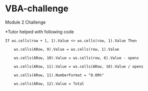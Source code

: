 # VBA-challenge
Module 2 Challenge

*Tutor helped with following code
    
    If ws.cells(row + 1, 1).Value <> ws.cells(row, 1).Value Then
    
        ws.cells(ARow, 9).Value = ws.cells(row, 1).Value
        
        ws.cells(ARow, 10).Value = ws.cells(row, 6).Value - opens
        
        ws.cells(ARow, 11).Value = ws.cells(ARow, 10).Value / opens
        
        ws.cells(ARow, 11).NumberFormat = "0.00%"
        
        ws.cells(ARow, 12).Value = Total
       
